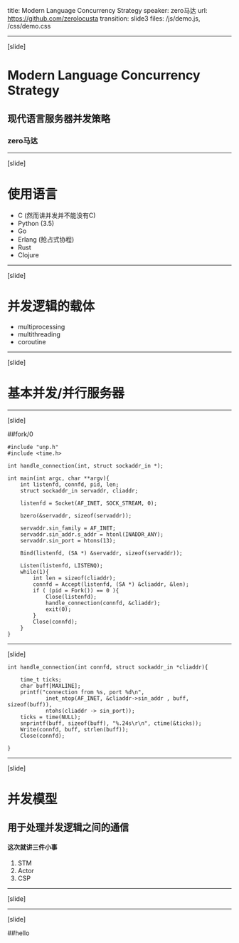 title: Modern Language Concurrency Strategy
speaker: zero马达
url: https://github.com/zerolocusta
transition: slide3
files: /js/demo.js, /css/demo.css

----
[slide]

# Modern Language Concurrency Strategy

## 现代语言服务器并发策略

### zero马达

----
[slide]

# 使用语言 

- C (然而讲并发并不能没有C)
- Python (3.5)
- Go
- Erlang (抢占式协程)
- Rust
- Clojure

----
[slide]

# 并发逻辑的载体

- multiprocessing
- multithreading
- coroutine

----
[slide]

# 基本并发/并行服务器

----
[slide]

##fork/0

```
#include "unp.h"#include <time.h>int handle_connection(int, struct sockaddr_in *);int main(int argc, char **argv){    int listenfd, connfd, pid, len;    struct sockaddr_in servaddr, cliaddr;    listenfd = Socket(AF_INET, SOCK_STREAM, 0);    bzero(&servaddr, sizeof(servaddr));    servaddr.sin_family = AF_INET;    servaddr.sin_addr.s_addr = htonl(INADDR_ANY);    servaddr.sin_port = htons(13);    
    Bind(listenfd, (SA *) &servaddr, sizeof(servaddr));    
    Listen(listenfd, LISTENQ);    while(1){        int len = sizeof(cliaddr);        connfd = Accept(listenfd, (SA *) &cliaddr, &len);        if ( (pid = Fork()) == 0 ){            Close(listenfd);            handle_connection(connfd, &cliaddr);            exit(0);        }        Close(connfd);    }}
```

----
[slide]

```int handle_connection(int connfd, struct sockaddr_in *cliaddr){    time_t ticks;    char buff[MAXLINE];    printf("connection from %s, port %d\n",            inet_ntop(AF_INET, &cliaddr->sin_addr , buff, sizeof(buff)),            ntohs(cliaddr -> sin_port));    ticks = time(NULL);    snprintf(buff, sizeof(buff), "%.24s\r\n", ctime(&ticks));    Write(connfd, buff, strlen(buff));    Close(connfd);}
```

----
[slide]
# 并发模型
## 用于处理并发逻辑之间的通信
#### 这次就讲三件小事


1. STM
2. Actor
3. CSP

----
[slide]



----
[slide]

##hello
